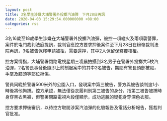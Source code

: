 ```yaml
---
layout: post
title: 3名學生涉嫌大埔警署外投擲汽油彈　下月28日再訊
date: 2020-04-03 15:29:54.000000000 +08:00
categories: rss
---
```


3名16歲至18歲學生涉嫌在大埔警署外投擲汽油彈，被控一項縱火及兩項襲警罪，案件於屯門裁判法庭提訊，裁判官應控方要求押後案件至下月28日在粉嶺裁判法院再訊，3名被告保釋申請被拒，需要還押，其中2人保留保釋覆核權。

控方案情指，大埔警署閉路電視星期三凌晨拍攝到3名男子在警署外投擲共5枚汽油彈，2名警長事發後隨即上前制服案中的其中2名被告，期間有警長頭部被毆，手掌及膝頭等部位擦傷。

警員同晚於警署500米外的公園入口，發現案中第三被告，警方與被告談判逾1小時後將他拘捕。控方承認，無法僅從衣履判別第三被告的身分，指第三被告被捕時身穿黑衣黑褲，但警署閉路電視片段僅顯示，成功逃脫的疑犯身穿深色衣服。

控方要求押後審訊，以待控方取閱涉案汽油彈的化驗報告及電話分析報告，獲裁判官批准。
